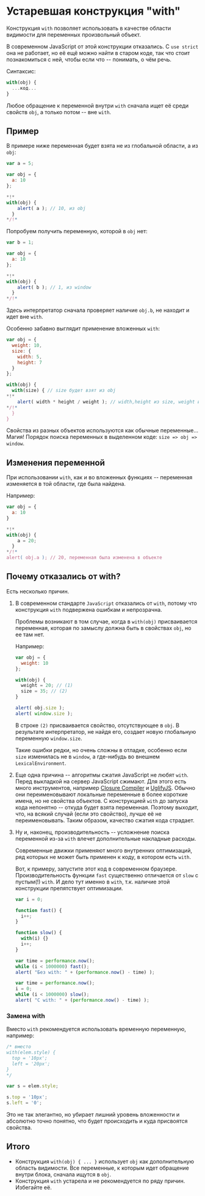 # Устаревшая конструкция "with"

Конструкция `with` позволяет использовать в качестве области видимости для переменных произвольный объект.

В современном JavaScript от этой конструкции отказались. С `use strict` она не работает, но её ещё можно найти в старом коде, так что стоит познакомиться с ней, чтобы если что -- понимать, о чём речь.

Синтаксис:

```js
with(obj) {
  ...код...
}
```

Любое обращение к переменной внутри `with` сначала ищет её среди свойств `obj`, а только потом -- вне `with`.

## Пример

В примере ниже переменная будет взята не из глобальной области, а из `obj`:

```js run no-strict
var a = 5;

var obj = {
  a: 10
};

*!*
with(obj) {
    alert( a ); // 10, из obj
  }
*/!*
```

Попробуем получить переменную, которой в `obj` нет:

```js run no-strict
var b = 1;

var obj = {
  a: 10
};

*!*
with(obj) {
    alert( b ); // 1, из window
  }
*/!*
```

Здесь интерпретатор сначала проверяет наличие `obj.b`, не находит и идет вне `with`.

Особенно забавно выглядит применение вложенных `with`:

```js run no-strict
var obj = {
  weight: 10,
  size: {
    width: 5,
    height: 7
  }
};

with(obj) {
  with(size) { // size будет взят из obj
*!*
    alert( width * height / weight ); // width,height из size, weight из obj
*/!*
  }
}
```

Свойства из разных объектов используются как обычные переменные... Магия! Порядок поиска переменных в выделенном коде: `size => obj => window`.

## Изменения переменной

При использовании `with`, как и во вложенных функциях -- переменная изменяется в той области, где была найдена.

Например:

```js run no-strict
var obj = {
  a: 10
}

*!*
with(obj) {
    a = 20;
  }
*/!*
alert( obj.a ); // 20, переменная была изменена в объекте
```

## Почему отказались от with?

Есть несколько причин.

1. В современном стандарте `JavaScript` отказались от `with`, потому что конструкция `with` подвержена ошибкам и непрозрачна.

    Проблемы возникают в том случае, когда в `with(obj)` присваивается переменная, которая по замыслу должна быть в свойствах `obj`, но ее там нет.

    Например:

    ```js run no-strict
    var obj = {
      weight: 10
    };

    with(obj) {
      weight = 20; // (1)
      size = 35; // (2)
    }

    alert( obj.size );
    alert( window.size );
    ```

    В строке `(2)` присваивается свойство, отсутствующее в `obj`. В результате интерпретатор, не найдя его, создает новую глобальную переменную `window.size`.

    Такие ошибки редки, но очень сложны в отладке, особенно если `size` изменилась не в `window`, а где-нибудь во внешнем `LexicalEnvironment`.
2. Еще одна причина -- алгоритмы сжатия JavaScript не любят `with`. Перед выкладкой на сервер JavaScript сжимают. Для этого есть много инструментов, например [Closure Compiler](http://code.google.com/intl/ru-RU/closure/compiler/) и [UglifyJS](https://github.com/mishoo/UglifyJS). Обычно они переименовывают локальные переменные в более короткие имена, но не свойства объектов. С конструкцией `with` до запуска кода непонятно -- откуда будет взята переменная. Поэтому выходит, что, на всякий случай (если это свойство), лучше её не переименовывать. Таким образом, качество сжатия кода страдает.
3. Ну и, наконец, производительность -- усложнение поиска переменной из-за `with` влечет дополнительные накладные расходы.

    Современные движки применяют много внутренних оптимизаций, ряд которых не может быть применен к коду, в котором есть `with`.

    Вот, к примеру, запустите этот код в современном браузере. Производительность функции `fast` существенно отличается от `slow` с пустым(!) `with`. И дело тут именно в `with`, т.к. наличие этой конструкции препятствует оптимизации.

    ```js run no-strict
    var i = 0;

    function fast() {
      i++;
    }

    function slow() {
      with(i) {}
      i++;
    }

    var time = performance.now();
    while (i < 1000000) fast();
    alert( "Без with: " + (performance.now() - time) );

    var time = performance.now();
    i = 0;
    while (i < 1000000) slow();
    alert( "С with: " + (performance.now() - time) );
    ```

### Замена with

Вместо `with` рекомендуется использовать временную переменную, например:

```js
/* вместо
with(elem.style) {
  top = '10px';
  left = '20px';
}
*/

var s = elem.style;

s.top = '10px';
s.left = '0';
```

Это не так элегантно, но убирает лишний уровень вложенности и абсолютно точно понятно, что будет происходить и куда присвоятся свойства.

## Итого

- Конструкция `with(obj) { ... }` использует `obj` как дополнительную область видимости. Все переменные, к которым идет обращение внутри блока, сначала ищутся в `obj`.
- Конструкция `with` устарела и не рекомендуется по ряду причин. Избегайте её.

